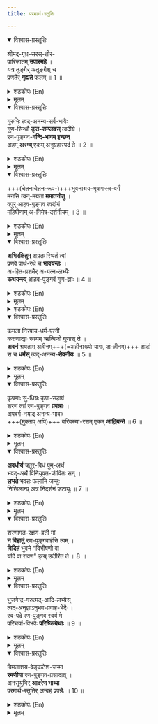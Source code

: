 ```yaml
---
title: परमार्थ-स्तुतिः

---
```


<details open><summary>विश्वास-प्रस्तुतिः</summary>

श्रीमद्-गृध्र-सरस्-तीर-  
पारिजातम् **उपास्महे** ।  
यत्र तुङ्गैर् अतुङ्गैश् च  
प्रणतैर् **गृह्यते** फलम् ॥ 1 ॥
</details>

<details><summary>शठकोपः (En)</summary>

The valor of Lord Raamachandran is matchless. In DaNdakAraNyam, He destroyed 14,000 asurAs single handedly. He pulverized RaavaNA's army and finally RaavaNan Himself in a great battle. In AaraNya kANdam, our Lord's parAkramam is saluted as He destroyed Kharan, DhUshaNan, Thrisiras and the Moola Bhalam. Through His heroic acts, He destroyed the asurAs and made the lives of the Sages of DhaNdakAraNyam comfortable and free from fear. Swamy Desikan has saluted these valourous deeds in SrI Raghuveera Gadhyam's AaraNya and Yuddha KhANdams following the foot steps of Aadhi Kavi, Sage VaalmIki. Swamy Desikan's summation of the Lord's valor is housed in three salutations of SrI Raghuveera Gadhyam: AsahAya Soora! AnapAya Saahasa! Raagava Simha! In ParamArTa Sthuthi, Swamy Desikan continues celebrating the valor of the Lord of AyOdhyA and points out that He is the PaarijAtha tree at the banks of JatAyu PushkariNi (Grudhra Saras): 

SrImadh-grudhra-saras-theera PaarijAtham upAsmahE yathra Thungai: athungaisccha pranathai: gruhayathE Phalam 

At Thirupputtkkuzhi, the destroyer of RaavaNA and his clan gives His darsanam as Vijaya Raaghavn and is ready to grant all the boons that bhakthAs seek of Him just like a PaarijAtha tree in IndhrA's garden. 
7 On the banks of the JatAyu PushkariNi with its nourishing water is a mighty tree with sweet fruits. There the lowly (athungai :) and the mighty (thungai :) worship the Lord, perform SaraNAgathi and are treated equally with respect to the Phalans without consideration of their Jaathi-Kulam -GuNam and material possessions. That is indeed a miracle brought about by the PaarijAtha Tree (SrI Vijaya Raaghavan) of Thirupputtkuzhi. Swamy says that he meditates on that PaarijAtha tree (Srimathgrudhra-saras-theera paarijAtham upAsmahE). Both the lowly and the lofty prostrate before this Grudhra Saras theera PaarijAtham and becomes kruthArTaas. 
</details>


<details><summary>मूलम्</summary>

श्रीमद्गृध्रसरस्तीरपारिजातमुपास्महे ।  
यत्र तुङ्गैरतुङ्गैश्च प्रणतैर्गृह्यते फलम् ॥ 1 ॥
</details>


<details open><summary>विश्वास-प्रस्तुतिः</summary>

गुरुभिः त्वद्-अनन्य-सर्व-भावैः  
गुण-सिन्धौ **कृत-सम्प्लवस्** त्वदीये ।  
रण-पुङ्गव-**वन्दि-भावम् इच्छन्**  
अहम् **अस्म्य्** एकम् अनुग्रहास्पदं ते ॥ 2 ॥
</details>

<details><summary>शठकोपः (En)</summary>

After composing the first slOkam in anushtup metre, Swamy Desikan sets the rest of the 9 slOkams of SrI ParamArTa Sthuthi in lilting Oupacchandasikam meter.

Oh the Lord of Thirupputkkuzhi, who is celebrated for your valor in battles! Oh Vijaya RaaghavA! Our AchAryAs do not house anyone in their heart lotuses except “Bless me to Compose on You!” 9 you. They focus on you and you alone and shine as ParamaikAnthis (Thvadhanya Sarva-bhAvai :). They have trained me to be deeply immersed in the ocean of your anntha kalyANa guNams (Gurubhi: ThvadhIyE GuNa Sindhou krutha samplava: asmi) and adiyEn desires deeply to eulogize you (vanhdhi bhAvam icchan aham asmi). adiyEn has positioned myself to be the chief object of Your anugraham (Vandhi bhAvam icchan aham, tE yEkam anugraha aaspadham asmi). Swamy Desikan reminds the Lord of the Upadesams of his AchAryans about ananya bhakthi (avyapachAra Bhakthi) to the Lord to become qualified as a ParamaikAnthi. Then, Swamy Desikan states that he wants to go beyond the meditation about the Lord and engage in composing a Sthuthi about the Lord of Thirupputtkuzhi. He hints that his efforts to compose a sthuthi won’t bear fruit unless he is so blessed by the Grudhra-saras-theera PaarijAtham. Therefore, Swamy Desikan prays to the Lord to bless him to create a sthuthi on Him.
</details>


<details><summary>मूलम्</summary>

गुरुभिः त्वदनन्यसर्वभावैः  
गुणसिन्धौ कृतसम्प्लवस्त्वदीये ।  
रणपुङ्गव वन्दिभावमिच्छन्  
अहमस्म्येकमनुग्रहास्पदं ते ॥ 2 ॥
</details>


<details open><summary>विश्वास-प्रस्तुतिः</summary>

+++(चेतनाचेतन-रूप-)+++भुवनाश्रय-भूषणास्त्र-वर्गं  
मनसि त्वन्-मयतां **ममातनोतु** ।  
वपुर् आहव-पुङ्गव त्वदीयं  
महिषीणाम् अ-निमेष-दर्शनीयम् ॥ 3 ॥
</details>

<details><summary>शठकोपः (En)</summary>

Swamy Desikan points out about two things here: (1) The entire assembly of ChEthnam and achEthanam adorn the Lord's ThirumEni as dhivya aabharanams and Dhivya aayudhams/weapons (BhuvanAsraya BhooshaNa-asthra vargam ThvadhIyam Vapu :). (2) SrI DEvi and BhU Devi and other consorts of His can not take their eyes off from such a beautiful ThirumEni. They do not close their eye lids for fear of missing even a fraction of second's enjoyment of His dhivya soundharyam (MahIshINAm animEsha darsaneeyam ThvadhIyam Vapu:). Swamy begs the Lord to grant him the boon as Grudhra-saras-thera PaarijAtham to make His manas become totally immersed in His beauty and anantha kalyANa guNams so that he can succeed in composing a Sthuthi befitting Him. 
</details>


<details><summary>मूलम्</summary>

भुवनाश्रयभूषणास्त्रवर्गं  
मनसि त्वन्मयतां ममातनोतु ।  
वपुराहवपुङ्गव त्वदीयं  
महिषीणामनिमेषदर्शनीयम् ॥ 3 ॥
</details>


<details open><summary>विश्वास-प्रस्तुतिः</summary>

**अभिरक्षितुम्** अग्रतः स्थितं त्वां  
प्रणवे पार्थ-रथे च **भावयन्तः** ।  
अ-हित-प्रशमैर् अ-यत्न-लभ्यैः  
**कथयन्त्य्** आहव-पुङ्गवं गुण-ज्ञाः ॥ 4 ॥
</details>

<details><summary>शठकोपः (En)</summary>

Oh Vijaya RaaghavA! PraNavam is made up of three Letters: A+U+M (akAra-ukAramakArams). The first letter is “A” (akAram denoting your Sarva Rakshakathvam “akAra – ukAra – makArams…..”(protecting one and all that perform SaraNAgathi to you). Swamy says: “Abhirakshithum PraNavE agratha: sTitham ThvAm”. Swamy goes on to point out where else He sat in front (agratha: sTithaam). He sat in front portion (the charioteer's seat) of the car (raTam) of Arjunan and performed GIthOpadesam) (PaarTa RaTE cha agratha: sTithAm ThvAm). Those who possess unimpeachable aathma guNams reflect on this important tatthvam and meditate on the meaning of PraNavam to banish their desire, anger et al. They recognize that you did not need to take weapons against the evil KouravAs. You won the victory over them by merely sitting in the front seat of the raTam. These superior souls comprehend your parAkramam to destroy your and Your BhagavathA's enemies by your sheer presence and eulogize you hence as asAdhAraNa RaNa Punghavan (Aahavapungavam kaTayanthi).
</details>


<details><summary>मूलम्</summary>

अभिरक्षितुमग्रतः स्थितं त्वां  
प्रणवे पार्थरथे च भावयन्तः ।  
अहितप्रशमैरयत्नलभ्यैः  
कथयन्त्याहवपुङ्गवं गुणज्ञाः ॥ 4 ॥
</details>

<details><summary>शठकोपः (En)</summary>

Swamy Desikan now shifts his attention to another aspect of SrI Vijaya Raaghavan: His performance of the SaraNAgathi Yaj~nam with His dharma pathni, SrI DEvi (SrI Maragathavali ThAyAr) under the shade of VijayakOti VimAnam at JatAyu KshEthram to protect PrapannAs: 
</details>


<details open><summary>विश्वास-प्रस्तुतिः</summary>

कमला निरपाय-धर्म-पत्नी  
करुणाद्याः स्वयम् ऋत्विजो गुणास् ते ।  
**अवनं** श्रयताम् अहीनम्+++(=अहीनाख्यो यागः, अ-हीनम्)+++ आद्यं  
स च **धर्मस्** त्वद्-अनन्य-**सेवनीयः** ॥ 5 ॥
</details>

<details><summary>शठकोपः (En)</summary>

Oh Vijaya RaaghavA! Your ThirunAmam, “RaNa Pungavan” has two meanings: (1) The greatest One in battles and (2) The greatest One in performing Yaj~nams. You perform a Yaagam with Your dharma PathnI, SrI Maragathavalli, who is never ever separated from You. In that Yaagam, Your kalyANa guNams like karuNai serve as the Rthviks (officiating priests). The name of Your Yaagam is “SaraNAgatha Rakshanam” (SrayathAm avanam aadhyam ahInam). That sanctimonious yaagam cannot be done by anyone other than you (Sa dharma cha Thvadh ananya sEvanIya:). AhInam is a Soma Yaagam that takes many days to perform. Swamy Desikan hints that this “SaraNAgatha Vrathi” continues to do this Yaagam of SaraNAgatha RakshaNam without interruption while accompanied by His PirAtti. 

IndhIvaradhaLa-SyAma: PuNDarIkanibhEkshaNa: Dhrutha kOdhaNDa-thUNIrO RAAMA YEVA GATHIR-MAMA --Raama KarNAmrutha SlOkam (Neela mEgha SyAmaLan with the lotus soft and beautiful eyes is Lord Ramabhadran with Kodhandam and arrow in His hand is my sole refuge). visAla nEthram paripoorNa ghAthram SitA KaLathram sura-vairi-jaithram KaruNya paathram jagatha: pavithram SRI RAAMARATHNAM PRANATHOSMI NITHYAM --Raama KarNAmrutham SlOkam (I prostrate before the gem of Raghu Vamsam, Raama Rathnam always. I bow before that Lord of SitA Devi known for His broad eyes, and majestic, upright body. He is the abode of mercy and the unfailing victor over the enemies of the DevAs. He is the most sacred ParamAthman in all the worlds. I bow before Him always).
</details>


<details><summary>मूलम्</summary>

कमला निरपायधर्मपत्नी  
करुणाद्याः स्वयमृत्विजो गुणास्ते ।  
अवनं श्रयतामहीनमाद्यं  
स च धर्मस्त्वदनन्यसेवनीयः ॥ 5 ॥
</details>


<details open><summary>विश्वास-प्रस्तुतिः</summary>

कृपणाः सु-धियः कृपा-सहायं  
शरणं त्वां रण-पुङ्गव **प्रपन्नाः** ।  
अपवर्ग-नयाद् अनन्य-भावाः  
+++(मुक्ताव् अपि)+++ वरिवस्या-रसम् एकम् **आद्रियन्ते** ॥ 6 ॥
</details>

<details><summary>शठकोपः (En)</summary>

Oh Lord Vijaya RaaghavA! Oh the most celebrated (foremost) among Warriors (RaNa Pungava)! Those buddhisAlis (SudhiyA:) who recognize their unfitness to stand up to the rigors of practising Bhakthi yOgam feel importunate (krupaNA:)and perform SaraNAgathi at Your holy feet fully knowing that You are the ocean of Mercy and that You will protect them. They are clearly aware of Your KaruNai as Your primary help (KaruNA SahAyam) and perform SaraNAgathi as prapannAs (ThvAM SaraNam PrapannA :). 

They do not get distracted by any tatthvam except your anantha kalyANa guNams and SaraNAgatha rakshaNa Vratham (ananya BhAvA :) and perform prapatthi unto you.  
They wish for only one Phalan (YEkam aadhriyanthE). What is it these Sudhiya: wish as a boon from You?  
They only seek the kaimkarya Aanandham (VarivasyA Rasam) from you and Your Devi at SrI Vaikuntam as a sukham arising from Moksha Sidhdhi. 
</details>


<details><summary>मूलम्</summary>

कृपणाः सुधियः कृपासहायं  
शरणं त्वां रणपुङ्गव प्रपन्नाः ।  
अपवर्गनयादनन्यभावाः  
वरिवस्यारसमेकमाद्रियन्ते ॥ 6 ॥
</details>


<details open><summary>विश्वास-प्रस्तुतिः</summary>

**अवधीर्य** चतुर्-विधं पुम्-अर्थं  
भवद्-अर्थे विनियुक्त-जीवितः सन् ।  
**लभते** भवतः फलानि जन्तुः  
निखिलान्य् अत्र निदर्शनं जटायुः ॥ 7 ॥
</details>

<details><summary>शठकोपः (En)</summary>

Oh Lord Vijaya RaaghavA! Oh the most celebrated (foremost) among Warriors (RaNa Pungava)! Those buddhisAlis (SudhiyA:) who recognize their unfitness to stand up to the rigors of practising Bhakthi yOgam feel importunate (krupaNA:)and perform SaraNAgathi at Your holy feet fully knowing that You are the ocean of Mercy and that You will protect them. They are clearly aware of Your KaruNai as Your primary help (KaruNA SahAyam) and perform SaraNAgathi as prapannAs (ThvAM SaraNam PrapannA :). They do not get distracted by any tatthvam except your anantha kalyANa guNams and SaraNAgatha rakshaNa Vratham (ananya BhAvA :) and perform prapatthi unto you. They wish for only one Phalan (YEkam aadhriyanthE). What is it these Sudhiya: wish as a boon from You? They only seek the kaimkarya Aanandham (VarivasyA Rasam) from you and Your Devi at SrI Vaikuntam as a sukham arising from Moksha Sidhdhi. 
</details>


<details><summary>मूलम्</summary>

अवधीर्य चतुर्विधं पुमर्थं  
भवदर्थे विनियुक्तजीवितः सन् ।  
लभते भवतः फलानि जन्तुः  
निखिलान्यत्र निदर्शनं जटायुः ॥ 7 ॥
</details>


<details open><summary>विश्वास-प्रस्तुतिः</summary>

शरणागत-रक्षण-व्रती मां  
**न विहातुं** रण-पुङ्गवार्हसि त्वम् ।  
**विदितं** भुवने "विभीषणो वा  
यदि वा रावण" इत्य् उदीरितं ते ॥ 8 ॥
</details>

<details><summary>शठकोपः (En)</summary>

Oh Lord of Thirupputtkkuzhi! Foremost among Your Vrathams is that of protecting those who perform SaraNAgathi at Your Thiruvadi. You are the SaraNAgatha RakshaNa DhIkshithan. It is not fit for you as the one who has undertaken SaraNAgatha RakshaNa dhIkshai to abandon adiyEn (SaraNagata-rakshaNa vrathI Thvam maam vihAthum na arhasi). People of the world know very well your command to SugrIvan at Sehtukkarai (TE udhIritham bhuvanE vidhitham): Be it VibhIshaNan or RaavaNan himself bring them to Me. I will grant them abhayam. When you are known all over the world for this Vratham, adiyEn alone should not be abandoned by you in spite of my paapams. That won’t be consistent with your role as Sarva-lOka SaraNYan. 
</details>


<details><summary>मूलम्</summary>

शरणागतरक्षणव्रती मां  
न विहातुं रणपुङ्गवार्हसि त्वम् ।  
विदितं भुवने विभीषणो वा  
यदि वा रावण इत्युदीरितं ते ॥ 8 ॥
</details>


<details open><summary>विश्वास-प्रस्तुतिः</summary>

भुजगेन्द्र-गरुत्मद्-आदि-लभ्यैस्  
त्वद्-अनुज्ञाऽनुभव-प्रवाह-भेदैः ।  
स्व-पदे रण-पुङ्गव स्वयं मे  
परिचर्या-विभवैः **परिष्क्रियेथाः** ॥ 9 ॥
</details>

<details><summary>शठकोपः (En)</summary>

Oh Vijaya RaaghavA! At Your Supreme abode (Sva padhE) AdhisEshan (BhujagEndhra:), GaruDan, the other Nithya Sooris as well as Muktha Jeevans enjoy You in a manner befitting Your wish. Their enjoyment overflows as flood in many directions. Many special kaimkaryams that please Your ThiruvuLLam arises form their kaimkarya prApthis. It is adiyEn's prayer to you for gaining such kaimkarya prApthi at Your Parama Padham. The anubhavam of enjoying You should blossom forth in the shape of many Kaimkaryams to You. Those kaimkaryams should be accepted by you and should cause pleasure to you. It is well known that you feel happy over nishkAma Kaimkaryams by ParamaikAnthis. 
</details>


<details><summary>मूलम्</summary>

भुजगेन्द्रगरुत्मदादिलभ्यैः  
त्वदनुज्ञानुभवप्रवाहभेदैः ।  
स्वपदे रणपुङ्गव स्वयं मे  
परिचर्याविभवैः परिष्क्रियेथाः ॥ 9 ॥
</details>


<details open><summary>विश्वास-प्रस्तुतिः</summary>

विमलाशय-वेङ्कटेश-जन्मा  
**रमणीया** रण-पुङ्गव-प्रसादात् ।  
अनसूयुभिर् **आदरेण भाव्या**  
परमार्थ-स्तुतिर् अन्वहं प्रपन्नैः ॥ 10 ॥
</details>

<details><summary>शठकोपः (En)</summary>

This delectable (RamaNIya) eulogy named ParamArTa sthuthi arose from the VenkatEsa Kavi of blemish free mind. This happened as a result of the grace of Thirupputtkkuzhi VijayarAgava PerumAn. The PrapannAs, who have performed SaraNAgati at the Thiruvadi of the Lord, get cleansed from the dhOshams such as Jealousy and intolerance. May Those PrapannAs free of dhOshams recite this sthuthi daily with sraddhA and gain the anugraham of SrI Maragathavalli SamEtha Sri Vijaya Raaghavan!
</details>


<details><summary>मूलम्</summary>

विमलाशयवेङ्कटेशजन्मा  
रमणीया रणपुङ्गवप्रसादात् ।  
अनसूयुभिरादरेण भाव्या  
परमार्थस्तुतिरन्वहं प्रपन्नैः ॥ 10 ॥
</details>